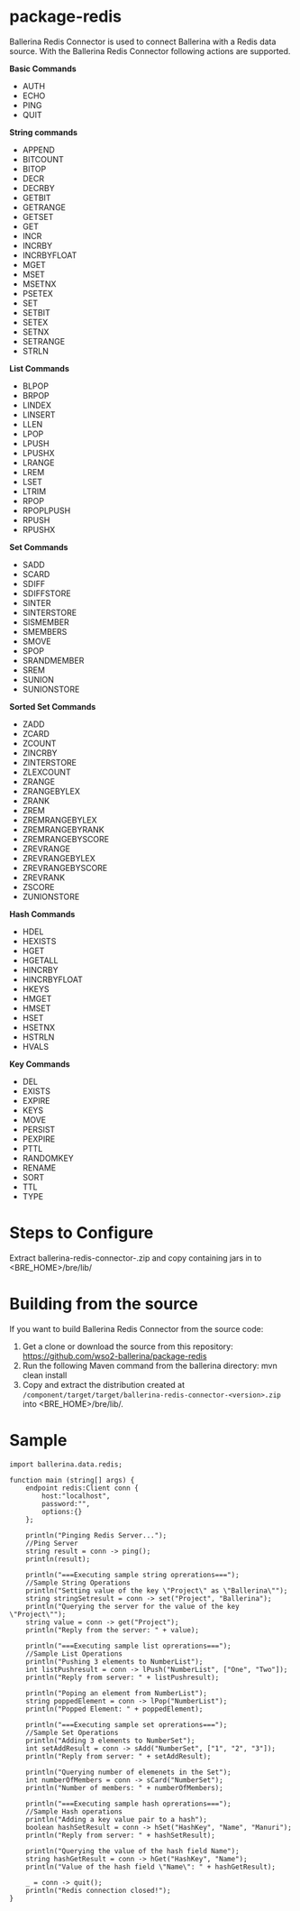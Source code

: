 # package-redis

Ballerina Redis Connector is used to connect Ballerina with a Redis data source. With the Ballerina Redis Connector 
following actions are supported.

**Basic Commands**

* AUTH
* ECHO
* PING
* QUIT

**String commands**

* APPEND
* BITCOUNT
* BITOP
* DECR
* DECRBY
* GETBIT
* GETRANGE
* GETSET
* GET
* INCR
* INCRBY
* INCRBYFLOAT
* MGET
* MSET
* MSETNX
* PSETEX
* SET
* SETBIT
* SETEX
* SETNX
* SETRANGE
* STRLN

**List Commands**
 * BLPOP
 * BRPOP
 * LINDEX
 * LINSERT
 * LLEN
 * LPOP
 * LPUSH
 * LPUSHX
 * LRANGE
 * LREM
 * LSET
 * LTRIM
 * RPOP
 * RPOPLPUSH
 * RPUSH
 * RPUSHX
 
**Set Commands**
 
 * SADD
 * SCARD
 * SDIFF
 * SDIFFSTORE
 * SINTER
 * SINTERSTORE
 * SISMEMBER
 * SMEMBERS
 * SMOVE
 * SPOP
 * SRANDMEMBER
 * SREM
 * SUNION
 * SUNIONSTORE
 
**Sorted Set Commands**
 
 * ZADD
 * ZCARD
 * ZCOUNT
 * ZINCRBY
 * ZINTERSTORE
 * ZLEXCOUNT
 * ZRANGE
 * ZRANGEBYLEX
 * ZRANK
 * ZREM
 * ZREMRANGEBYLEX
 * ZREMRANGEBYRANK
 * ZREMRANGEBYSCORE
 * ZREVRANGE
 * ZREVRANGEBYLEX
 * ZREVRANGEBYSCORE
 * ZREVRANK
 * ZSCORE
 * ZUNIONSTORE
 
**Hash Commands**
 
 * HDEL
 * HEXISTS
 * HGET
 * HGETALL
 * HINCRBY
 * HINCRBYFLOAT
 * HKEYS
 * HMGET
 * HMSET
 * HSET
 * HSETNX
 * HSTRLN
 * HVALS
 
**Key Commands**

* DEL
* EXISTS
* EXPIRE
* KEYS
* MOVE
* PERSIST
* PEXPIRE
* PTTL
* RANDOMKEY
* RENAME
* SORT
* TTL
* TYPE

Steps to Configure
==================================

Extract ballerina-redis-connector-<version>.zip and copy containing jars in to <BRE_HOME>/bre/lib/

Building from the source
==================================
If you want to build Ballerina Redis Connector from the source code:

1. Get a clone or download the source from this repository:
    https://github.com/wso2-ballerina/package-redis
2. Run the following Maven command from the ballerina directory: 
    mvn clean install
3. Copy and extract the distribution created at `/component/target/target/ballerina-redis-connector-<version>.zip`  
into <BRE_HOME>/bre/lib/.

Sample
==================================

```ballerina
import ballerina.data.redis;

function main (string[] args) {
    endpoint redis:Client conn {
        host:"localhost",
        password:"",
        options:{}
    };
    
    println("Pinging Redis Server...");
    //Ping Server
    string result = conn -> ping();
    println(result);
    
    println("===Executing sample string oprerations===");
    //Sample String Operations
    println("Setting value of the key \"Project\" as \"Ballerina\"");
    string stringSetresult = conn -> set("Project", "Ballerina");
    println("Querying the server for the value of the key \"Project\"");
    string value = conn -> get("Project");
    println("Reply from the server: " + value);
    
    println("===Executing sample list oprerations===");
    //Sample List Operations
    println("Pushing 3 elements to NumberList");
    int listPushresult = conn -> lPush("NumberList", ["One", "Two"]);
    println("Reply from server: " + listPushresult);
    
    println("Poping an element from NumberList");
    string poppedElement = conn -> lPop("NumberList");
    println("Popped Element: " + poppedElement);
    
    println("===Executing sample set oprerations===");
    //Sample Set Operations
    println("Adding 3 elements to NumberSet");
    int setAddResult = conn -> sAdd("NumberSet", ["1", "2", "3"]);
    println("Reply from server: " + setAddResult);

    println("Querying number of elemenets in the Set");
    int numberOfMembers = conn -> sCard("NumberSet");
    println("Number of members: " + numberOfMembers);
        
    println("===Executing sample hash oprerations===");
    //Sample Hash operations
    println("Adding a key value pair to a hash");
    boolean hashSetResult = conn -> hSet("HashKey", "Name", "Manuri");
    println("Reply from server: " + hashSetResult);
    
    println("Querying the value of the hash field Name");
    string hashGetResult = conn -> hGet("HashKey", "Name");
    println("Value of the hash field \"Name\": " + hashGetResult);
    
    _ = conn -> quit();
    println("Redis connection closed!");
}

```
